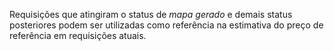 Requisições que atingiram o status de _mapa gerado_ e demais status posteriores podem ser utilizadas como referência na estimativa do preço de referência em requisições atuais.
